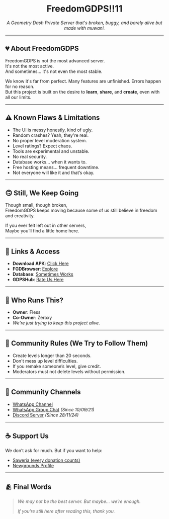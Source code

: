 <h1 align="center">FreedomGDPS!!11</h1>
<p align="center">
  <i>A Geometry Dash Private Server that's broken, buggy, and barely alive but made with muwani.</i>
</p>

---

## 💔 About FreedomGDPS

FreedomGDPS is not the most advanced server.  
It's not the most active.  
And sometimes... it's not even the most stable.  

We know it's far from perfect. Many features are unfinished. Errors happen for no reason.  
But this project is built on the desire to **learn**, **share**, and **create**, even with all our limits.

---

## ⚠️ Known Flaws & Limitations

- The UI is messy honestly, kind of ugly.  
- Random crashes? Yeah, they're real.  
- No proper level moderation system.  
- Level ratings? Expect chaos.  
- Tools are experimental and unstable.  
- No real security.  
- Database works... when it wants to.  
- Free hosting means... frequent downtime.  
- Not everyone will like it and that’s okay.

---

## 🙃 Still, We Keep Going

Though small, though broken,  
FreedomGDPS keeps moving because some of us still believe in freedom and creativity.

If you ever felt left out in other servers,  
Maybe you’ll find a little home here.

---

## 🧩 Links & Access

- **Download APK**: [Click Here](https://www.upload-apk.com/UqjVv2MrmkcDjVS)  
- **FGDBrowser**: [Explore](https://fless.ps.fhgdps.com/browser/)   
- **Database**: [Sometimes Works](https://fless.ps.fhgdps.com)
- **GDPSHub**: [Rate Us Here](https://gdpshub.com/gdps/2924)

---

## 🙏 Who Runs This?

- **Owner**: Fless  
- **Co-Owner**: Zeroxy  
- *We're just trying to keep this project alive.*

---

## 📜 Community Rules (We Try to Follow Them)

- Create levels longer than 20 seconds.  
- Don't mess up level difficulties.  
- If you remake someone’s level, give credit.  
- Moderators must not delete levels without permission.

---

## 📱 Community Channels

- [WhatsApp Channel](https://whatsapp.com/channel/0029Vb2YIzQHQbS0V7EXf434)  
- [WhatsApp Group Chat](https://chat.whatsapp.com/Fmh5DoSjbWkBje0ab3RAEF) *(Since 10/09/21)*  
- [Discord Server](https://discord.gg/YyeZ2Sxjgf) *(Since 28/11/24)*

---

## ☕ Support Us

We don’t ask for much. But if you want to help:

- [Saweria (every donation counts)](https://saweria.co/thiosaputra)  
- [Newgrounds Profile](https://rotenfles777.newgrounds.com/)

---

## 🫂 Final Words

> *We may not be the best server. But maybe... we’re enough.*  
>  
> *If you’re still here after reading this, thank you.*
